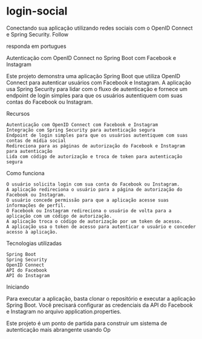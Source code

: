 # login-social
Conectando sua aplicação utilizando redes sociais com o OpenID Connect e Spring Security.
Follow

responda em portugues

Autenticação com OpenID Connect no Spring Boot com Facebook e Instagram

Este projeto demonstra uma aplicação Spring Boot que utiliza OpenID Connect para autenticar usuários com Facebook e Instagram. A aplicação usa Spring Security para lidar com o fluxo de autenticação e fornece um endpoint de login simples para que os usuários autentiquem com suas contas do Facebook ou Instagram.

Recursos

    Autenticação com OpenID Connect com Facebook e Instagram
    Integração com Spring Security para autenticação segura
    Endpoint de login simples para que os usuários autentiquem com suas contas de mídia social
    Redireciona para as páginas de autorização do Facebook e Instagram para autenticação
    Lida com código de autorização e troca de token para autenticação segura

Como funciona

    O usuário solicita login com sua conta do Facebook ou Instagram.
    A aplicação redireciona o usuário para a página de autorização do Facebook ou Instagram.
    O usuário concede permissão para que a aplicação acesse suas informações de perfil.
    O Facebook ou Instagram redireciona o usuário de volta para a aplicação com um código de autorização.
    A aplicação troca o código de autorização por um token de acesso.
    A aplicação usa o token de acesso para autenticar o usuário e conceder acesso à aplicação.

Tecnologias utilizadas

    Spring Boot
    Spring Security
    OpenID Connect
    API do Facebook
    API do Instagram

Iniciando

Para executar a aplicação, basta clonar o repositório e executar a aplicação Spring Boot. Você precisará configurar as credenciais da API do Facebook e Instagram no arquivo application.properties.

Este projeto é um ponto de partida para construir um sistema de autenticação mais abrangente usando Op

